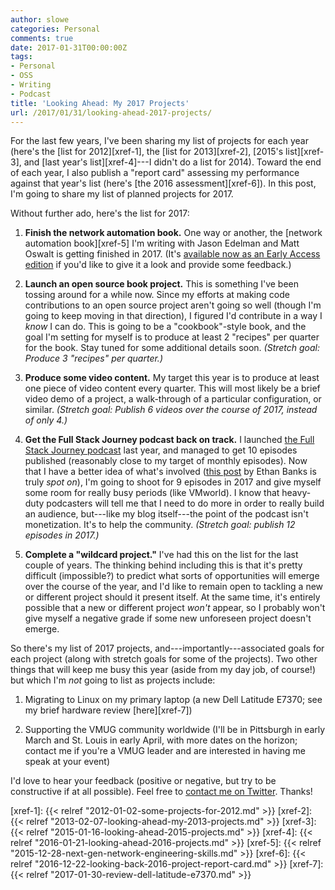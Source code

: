 ```yaml
---
author: slowe
categories: Personal
comments: true
date: 2017-01-31T00:00:00Z
tags:
- Personal
- OSS
- Writing
- Podcast
title: 'Looking Ahead: My 2017 Projects'
url: /2017/01/31/looking-ahead-2017-projects/
---
```


For the last few years, I've been sharing my list of projects for each year (here's the [list for 2012][xref-1], the [list for 2013][xref-2], [2015's list][xref-3], and [last year's list][xref-4]---I didn't do a list for 2014). Toward the end of each year, I also publish a "report card" assessing my performance against that year's list (here's [the 2016 assessment][xref-6]). In this post, I'm going to share my list of planned projects for 2017.

Without further ado, here's the list for 2017:

1. **Finish the network automation book.** One way or another, the [network automation book][xref-5] I'm writing with Jason Edelman and Matt Oswalt is getting finished in 2017. (It's [available now as an Early Access edition][link-1] if you'd like to give it a look and provide some feedback.)

2. **Launch an open source book project.** This is something I've been tossing around for a while now. Since my efforts at making code contributions to an open source project aren't going so well (though I'm going to keep moving in that direction), I figured I'd contribute in a way I _know_ I can do. This is going to be a "cookbook"-style book, and the goal I'm setting for myself is to produce at least 2 "recipes" per quarter for the book. Stay tuned for some additional details soon. _(Stretch goal: Produce 3 "recipes" per quarter.)_

3. **Produce some video content.** My target this year is to produce at least one piece of video content every quarter. This will most likely be a brief video demo of a project, a walk-through of a particular configuration, or similar. _(Stretch goal: Publish 6 videos over the course of 2017, instead of only 4.)_

4. **Get the Full Stack Journey podcast back on track.** I launched [the Full Stack Journey podcast][link-4] last year, and managed to get 10 episodes published (reasonably close to my target of monthly episodes). Now that I have a better idea of what's involved ([this post][link-3] by Ethan Banks is truly _spot on_), I'm going to shoot for 9 episodes in 2017 and give myself some room for really busy periods (like VMworld). I know that heavy-duty podcasters will tell me that I need to do more in order to really build an audience, but---like my blog itself---the point of the podcast isn't monetization. It's to help the community. _(Stretch goal: publish 12 episodes in 2017.)_

5. **Complete a "wildcard project."** I've had this on the list for the last couple of years. The thinking behind including this is that it's pretty difficult (impossible?) to predict what sorts of opportunities will emerge over the course of the year, and I'd like to remain open to tackling a new or different project should it present itself. At the same time, it's entirely possible that a new or different project _won't_ appear, so I probably won't give myself a negative grade if some new unforeseen project doesn't emerge.

So there's my list of 2017 projects, and---importantly---associated goals for each project (along with stretch goals for some of the projects). Two other things that will keep me busy this year (aside from my day job, of course!) but which I'm _not_ going to list as projects include:

1. Migrating to Linux on my primary laptop (a new Dell Latitude E7370; see my brief hardware review [here][xref-7])

2. Supporting the VMUG community worldwide (I'll be in Pittsburgh in early March and St. Louis in early April, with more dates on the horizon; contact me if you're a VMUG leader and are interested in having me speak at your event)

I'd love to hear your feedback (positive or negative, but try to be constructive if at all possible). Feel free to [contact me on Twitter][link-2]. Thanks!



[link-1]: http://shop.oreilly.com/product/0636920042082.do
[link-2]: https://twitter.com/scott_lowe
[link-3]: http://ethancbanks.com/2017/01/27/starting-a-podcast-is-easy-continuing-is-hard/
[link-4]: http://fullstackjourney.com/
[xref-1]: {{< relref "2012-01-02-some-projects-for-2012.md" >}}
[xref-2]: {{< relref "2013-02-07-looking-ahead-my-2013-projects.md" >}}
[xref-3]: {{< relref "2015-01-16-looking-ahead-2015-projects.md" >}}
[xref-4]: {{< relref "2016-01-21-looking-ahead-2016-projects.md" >}}
[xref-5]: {{< relref "2015-12-28-next-gen-network-engineering-skills.md" >}}
[xref-6]: {{< relref "2016-12-22-looking-back-2016-project-report-card.md" >}}
[xref-7]: {{< relref "2017-01-30-review-dell-latitude-e7370.md" >}}
